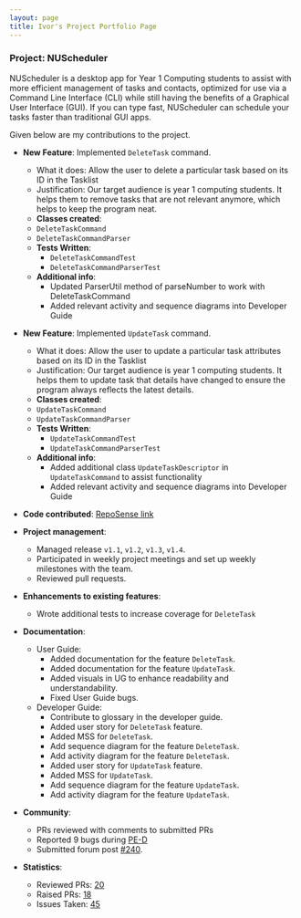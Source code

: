 ```yaml
---
layout: page
title: Ivor's Project Portfolio Page
---
```


### Project: NUScheduler

NUScheduler is a desktop app for Year 1 Computing students to assist with more efficient management of tasks and contacts, optimized for use via a Command Line Interface (CLI) while still having the benefits of a Graphical User Interface (GUI). If you can type fast, NUScheduler can schedule your tasks faster than traditional GUI apps.

Given below are my contributions to the project.

* **New Feature**: Implemented `DeleteTask` command.
    * What it does: Allow the user to delete a particular task based on its ID in the Tasklist
    * Justification: Our target audience is year 1 computing students. It helps them to remove tasks that are not relevant anymore,
  which helps to keep the program neat.
    * **Classes created**:
    * `DeleteTaskCommand`
    * `DeleteTaskCommandParser`
    * **Tests Written**:
        * `DeleteTaskCommandTest`
        * `DeleteTaskCommandParserTest`
        <div style="page-break-after: always;"></div>
    * **Additional info**:
        * Updated ParserUtil method of parseNumber to work with DeleteTaskCommand
        * Added relevant activity and sequence diagrams into Developer Guide

* **New Feature**: Implemented `UpdateTask` command.
    * What it does: Allow the user to update a particular task attributes based on its ID in the Tasklist
    * Justification: Our target audience is year 1 computing students. It helps them to update task that details have changed to ensure
  the program always reflects the latest details.
    * **Classes created**:
    * `UpdateTaskCommand`
    * `UpdateTaskCommandParser`
    * **Tests Written**:
        * `UpdateTaskCommandTest`
        * `UpdateTaskCommandParserTest`
    * **Additional info**:
        * Added additional class `UpdateTaskDescriptor` in `UpdateTaskCommand` to assist functionality
        * Added relevant activity and sequence diagrams into Developer Guide

* **Code contributed**: [RepoSense link](https://nus-cs2103-ay2122s2.github.io/tp-dashboard/?search=Ivor&sort=groupTitle&sortWithin=title&timeframe=commit&mergegroup=&groupSelect=groupByRepos&breakdown=true&checkedFileTypes=docs~functional-code~test-code~other&since=2022-02-18)

* **Project management**:
    * Managed release `v1.1`, `v1.2`, `v1.3`, `v1.4`.
    * Participated in weekly project meetings and set up weekly milestones with the team.
    * Reviewed pull requests.

* **Enhancements to existing features**:
    * Wrote additional tests to increase coverage for `DeleteTask`

* **Documentation**:
    * User Guide:
        * Added documentation for the feature `DeleteTask`.
        * Added documentation for the feature `UpdateTask`.
        * Added visuals in UG to enhance readability and understandability.
        * Fixed User Guide bugs.
    * Developer Guide:
        * Contribute to glossary in the developer guide.
        * Added user story for `DeleteTask` feature.
        * Added MSS for `DeleteTask`.
        * Add sequence diagram for the feature `DeleteTask`.
        * Add activity diagram for the feature `DeleteTask`.
        * Added user story for `UpdateTask` feature.
        * Added MSS for `UpdateTask`.
        * Add sequence diagram for the feature `UpdateTask`.
        * Add activity diagram for the feature `UpdateTask`.

* **Community**:
    * PRs reviewed with comments to submitted PRs
    * Reported 9 bugs during [PE-D](https://github.com/ivorcmx/ped/issues)
    * Submitted forum post [#240](https://github.com/nus-cs2103-AY2122S2/forum/issues/240).

* **Statistics**:
    * Reviewed PRs: [20](https://github.com/AY2122S2-CS2103-F11-4/tp/pulls?q=type%3Apr+reviewed-by%3Aivorcmx)
    * Raised PRs: [18](https://github.com/AY2122S2-CS2103-F11-4/tp/pulls/@me)
    * Issues Taken: [45](https://github.com/AY2122S2-CS2103-F11-4/tp/issues?q=assignee%3A%40me+is%3Aclosed)
